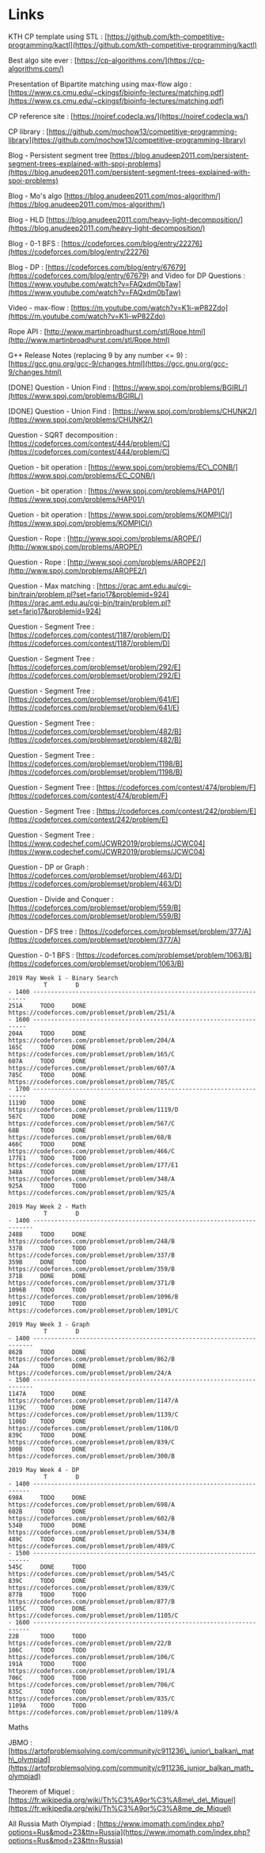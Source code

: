 # Links

KTH CP template using STL : [https://github.com/kth-competitive-programming/kactl](https://github.com/kth-competitive-programming/kactl)

Best algo site ever : [https://cp-algorithms.com/](https://cp-algorithms.com/)

Presentation of Bipartite matching using max-flow algo : [https://www.cs.cmu.edu/~ckingsf/bioinfo-lectures/matching.pdf](https://www.cs.cmu.edu/~ckingsf/bioinfo-lectures/matching.pdf)

CP reference site : [https://noiref.codecla.ws/](https://noiref.codecla.ws/)

CP library : [https://github.com/mochow13/competitive-programming-library](https://github.com/mochow13/competitive-programming-library)

Blog - Persistent segment tree [https://blog.anudeep2011.com/persistent-segment-trees-explained-with-spoj-problems](https://blog.anudeep2011.com/persistent-segment-trees-explained-with-spoj-problems)

Blog - Mo's algo [https://blog.anudeep2011.com/mos-algorithm/](https://blog.anudeep2011.com/mos-algorithm/)

Blog - HLD [https://blog.anudeep2011.com/heavy-light-decomposition/](https://blog.anudeep2011.com/heavy-light-decomposition/)

Blog - 0-1 BFS : [https://codeforces.com/blog/entry/22276](https://codeforces.com/blog/entry/22276)

Blog - DP : [https://codeforces.com/blog/entry/67679](https://codeforces.com/blog/entry/67679) and Video for DP Questions : [https://www.youtube.com/watch?v=FAQxdm0bTaw](https://www.youtube.com/watch?v=FAQxdm0bTaw)

Video - max-flow : [https://m.youtube.com/watch?v=K1i-wP82Zdo](https://m.youtube.com/watch?v=K1i-wP82Zdo)

Rope API :  [http://www.martinbroadhurst.com/stl/Rope.html](http://www.martinbroadhurst.com/stl/Rope.html)

G++ Release Notes \(replacing 9 by any number &lt;= 9\) : [https://gcc.gnu.org/gcc-9/changes.html](https://gcc.gnu.org/gcc-9/changes.html)



\[DONE\] Question - Union Find : [https://www.spoj.com/problems/BGIRL/](https://www.spoj.com/problems/BGIRL/) 

\[DONE\] Question - Union Find : [https://www.spoj.com/problems/CHUNK2/](https://www.spoj.com/problems/CHUNK2/)

Question - SQRT decomposition : [https://codeforces.com/contest/444/problem/C](https://codeforces.com/contest/444/problem/C)

Quetion - bit operation : [https://www.spoj.com/problems/EC\_CONB/](https://www.spoj.com/problems/EC_CONB/)

Quetion - bit operation : [https://www.spoj.com/problems/HAP01/](https://www.spoj.com/problems/HAP01/)

Quetion - bit operation : [https://www.spoj.com/problems/KOMPICI/](https://www.spoj.com/problems/KOMPICI/)

Question - Rope : [http://www.spoj.com/problems/AROPE/](http://www.spoj.com/problems/AROPE/)

Question - Rope : [http://www.spoj.com/problems/AROPE2/](http://www.spoj.com/problems/AROPE2/)

Question - Max matching : [https://orac.amt.edu.au/cgi-bin/train/problem.pl?set=fario17&problemid=924](https://orac.amt.edu.au/cgi-bin/train/problem.pl?set=fario17&problemid=924)

Question - Segment Tree : [https://codeforces.com/contest/1187/problem/D](https://codeforces.com/contest/1187/problem/D)

Question - Segment Tree : [https://codeforces.com/problemset/problem/292/E](https://codeforces.com/problemset/problem/292/E)

Question - Segment Tree : [https://codeforces.com/problemset/problem/641/E](https://codeforces.com/problemset/problem/641/E)

Question - Segment Tree : [https://codeforces.com/problemset/problem/482/B](https://codeforces.com/problemset/problem/482/B)

Question - Segment Tree : [https://codeforces.com/problemset/problem/1198/B](https://codeforces.com/problemset/problem/1198/B)

Question - Segment Tree : [https://codeforces.com/contest/474/problem/F](https://codeforces.com/contest/474/problem/F)

Question - Segment Tree : [https://codeforces.com/contest/242/problem/E](https://codeforces.com/contest/242/problem/E)

Question - Segment Tree : [https://www.codechef.com/JCWR2019/problems/JCWC04](https://www.codechef.com/JCWR2019/problems/JCWC04)

Question - DP or Graph : [https://codeforces.com/problemset/problem/463/D](https://codeforces.com/problemset/problem/463/D)

Question - Divide and Conquer : [https://codeforces.com/problemset/problem/559/B](https://codeforces.com/problemset/problem/559/B)

Question - DFS tree : [https://codeforces.com/problemset/problem/377/A](https://codeforces.com/problemset/problem/377/A)

Question - 0-1 BFS : [https://codeforces.com/problemset/problem/1063/B](https://codeforces.com/problemset/problem/1063/B)

```text
2019 May Week 1 - Binary Search
          T        D
- 1400 --------------------------------------------------------------------
251A     TODO     DONE     https://codeforces.com/problemset/problem/251/A
- 1600 --------------------------------------------------------------------
204A     TODO     DONE     https://codeforces.com/problemset/problem/204/A
165C     TODO     DONE     https://codeforces.com/problemset/problem/165/C
607A     TODO     DONE     https://codeforces.com/problemset/problem/607/A
785C     TODO     DONE     https://codeforces.com/problemset/problem/785/C
- 1700 --------------------------------------------------------------------
1119D    TODO     DONE    https://codeforces.com/problemset/problem/1119/D
567C     TODO     DONE    https://codeforces.com/problemset/problem/567/C
68B      TODO     DONE    https://codeforces.com/problemset/problem/68/B
466C     TODO     DONE    https://codeforces.com/problemset/problem/466/C
177E1    TODO     TODO    https://codeforces.com/problemset/problem/177/E1
348A     TODO     DONE    https://codeforces.com/problemset/problem/348/A
925A     TODO     TODO    https://codeforces.com/problemset/problem/925/A
```

```text
2019 May Week 2 - Math
          T        D
- 1400 ----------------------------------------------------------------------
248B     TODO     DONE      https://codeforces.com/problemset/problem/248/B
337B     TODO     TODO      https://codeforces.com/problemset/problem/337/B
359B     DONE     TODO      https://codeforces.com/problemset/problem/359/B
371B     DONE     DONE      https://codeforces.com/problemset/problem/371/B
1096B    TODO     TODO      https://codeforces.com/problemset/problem/1096/B
1091C    TODO     TODO      https://codeforces.com/problemset/problem/1091/C
```

```text
2019 May Week 3 - Graph
          T        D
- 1400 ----------------------------------------------------------------------
862B     TODO     DONE      https://codeforces.com/problemset/problem/862/B
24A      TODO     DONE      https://codeforces.com/problemset/problem/24/A
- 1500 ----------------------------------------------------------------------
1147A    TODO     DONE      https://codeforces.com/problemset/problem/1147/A
1139C    TODO     DONE      https://codeforces.com/problemset/problem/1139/C
1106D    TODO     DONE      https://codeforces.com/problemset/problem/1106/D
839C     TODO     DONE      https://codeforces.com/problemset/problem/839/C
300B     TODO     DONE      https://codeforces.com/problemset/problem/300/B
```

```text
2019 May Week 4 - DP
          T        D
- 1400 ---------------------------------------------------------------------
698A     TODO     DONE     https://codeforces.com/problemset/problem/698/A
602B     TODO     DONE     https://codeforces.com/problemset/problem/602/B
534B     TODO     DONE     https://codeforces.com/problemset/problem/534/B
489C     TODO     DONE     https://codeforces.com/problemset/problem/489/C
- 1500 ---------------------------------------------------------------------
545C     DONE     TODO     https://codeforces.com/problemset/problem/545/C
839C     TODO     DONE     https://codeforces.com/problemset/problem/839/C
877B     TODO     TODO     https://codeforces.com/problemset/problem/877/B
1105C    TODO     DONE     https://codeforces.com/problemset/problem/1105/C
- 1600 ---------------------------------------------------------------------
22B      TODO     TODO     https://codeforces.com/problemset/problem/22/B
106C     TODO     TODO     https://codeforces.com/problemset/problem/106/C
191A     TODO     TODO     https://codeforces.com/problemset/problem/191/A
706C     TODO     TODO     https://codeforces.com/problemset/problem/706/C
835C     TODO     TODO     https://codeforces.com/problemset/problem/835/C
1109A    TODO     TODO     https://codeforces.com/problemset/problem/1109/A
```



Maths

JBMO : [https://artofproblemsolving.com/community/c911236\_junior\_balkan\_math\_olympiad](https://artofproblemsolving.com/community/c911236_junior_balkan_math_olympiad) 

Theorem of Miquel : [https://fr.wikipedia.org/wiki/Th%C3%A9or%C3%A8me\_de\_Miquel](https://fr.wikipedia.org/wiki/Th%C3%A9or%C3%A8me_de_Miquel)

All Russia Math Olympiad : [https://www.imomath.com/index.php?options=Rus&mod=23&ttn=Russia](https://www.imomath.com/index.php?options=Rus&mod=23&ttn=Russia)

